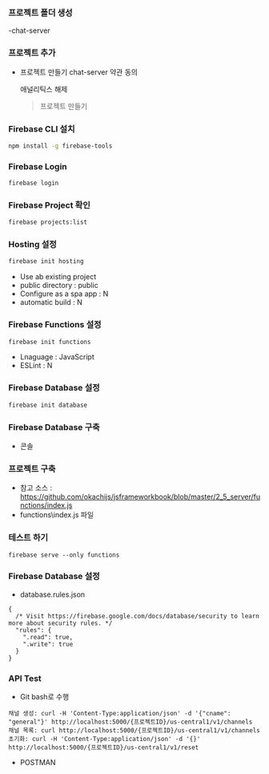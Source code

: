 ### 프로젝트 폴더 생성

-chat-server

### 프로젝트 추가

- 프로젝트 만들기
    chat-server
    약관 동의

    애널리틱스 해제
    > 프로젝트 만들기

### Firebase CLI 설치

```bash
npm install -g firebase-tools
```

### Firebase Login

```bash
firebase login
```

### Firebase Project 확인

```bash
firebase projects:list
```

### Hosting 설정

```bash
firebase init hosting
```

- Use ab existing project
- public directory : public
- Configure as a spa app : N
- automatic build : N

### Firebase Functions 설정

```bash
firebase init functions
```

- Lnaguage : JavaScript
- ESLint : N

### Firebase Database 설정

```bash
firebase init database
```

### Firebase Database 구축

- 콘솔

### 프로젝트 구축

- 참고 소스 : https://github.com/okachijs/jsframeworkbook/blob/master/2_5_server/functions/index.js
- functions\index.js 파일

### 테스트 하기 

```
firebase serve --only functions
```

### Firebase Database 설정

- database.rules.json

```
{
  /* Visit https://firebase.google.com/docs/database/security to learn more about security rules. */
  "rules": {
    ".read": true,
    ".write": true
  }
}
```

### API Test

- Git bash로 수행

```
채널 생성: curl -H 'Content-Type:application/json' -d '{"cname": "general"}' http://localhost:5000/{프로젝트ID}/us-central1/v1/channels
채널 목록: curl http://localhost:5000/{프로젝트ID}/us-central1/v1/channels
초기화: curl -H 'Content-Type:application/json' -d '{}' http://localhost:5000/{프로젝트ID}/us-central1/v1/reset
```

- POSTMAN